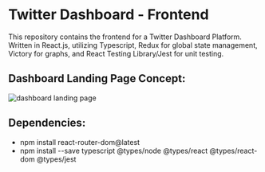 # Twitter Dashboard - Frontend

This repository contains the frontend for a Twitter Dashboard Platform. Written in React.js, utilizing Typescript, Redux for global state management, Victory for graphs, and React Testing Library/Jest for unit testing.

## Dashboard Landing Page Concept:

![dashboard landing page](https://drive.google.com/uc?export=view&id=1FAowa1LkdEeoREV8X2s__vOuojooJ8Z9)

## Dependencies:

-   npm install react-router-dom@latest
-   npm install --save typescript @types/node @types/react @types/react-dom @types/jest
